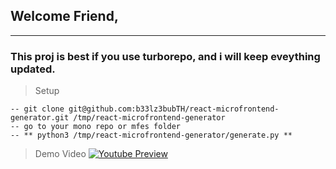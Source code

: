 ## Welcome Friend,
***

### This proj is best if you use turborepo, and i will keep eveything updated.

> Setup

    -- git clone git@github.com:b33lz3bubTH/react-microfrontend-generator.git /tmp/react-microfrontend-generator
    -- go to your mono repo or mfes folder
    -- ** python3 /tmp/react-microfrontend-generator/generate.py **



> Demo Video
[![Youtube Preview](https://img.youtube.com/vi/Rb5KXQ573ho/0.jpg)](https://www.youtube.com/watch?v=Rb5KXQ573ho)

